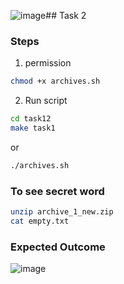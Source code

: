 ![image](https://github.com/user-attachments/assets/12e1656f-1210-47a8-8373-ec34f2974395)## Task 2

### Steps
1. permission
```bash
chmod +x archives.sh
```
2. Run script
```bash
cd task12
make task1
```
or
```bash
./archives.sh
```
### To see secret word
```bash
unzip archive_1_new.zip
cat empty.txt
```
### Expected Outcome

![image](https://github.com/user-attachments/assets/9c32277a-dfd9-4ef1-af0f-725aa72580d0)
